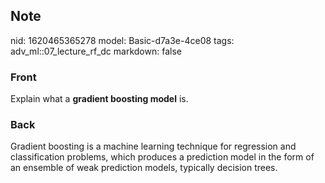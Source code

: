 ## Note
nid: 1620465365278
model: Basic-d7a3e-4ce08
tags: adv_ml::07_lecture_rf_dc
markdown: false

### Front
Explain what a <b>gradient boosting model</b> is.

### Back
Gradient boosting is a machine learning technique for regression and classification problems, which produces a prediction model in the form of an ensemble of weak prediction models, typically decision trees.
